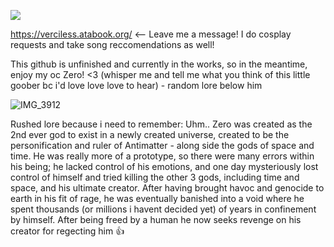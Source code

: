 ![](https://komarev.com/ghpvc/?username=verciless)

https://verciless.atabook.org/ <-- Leave me a message! I do cosplay requests and take song reccomendations as well!

This github is unfinished and currently in the works, so in the meantime, enjoy my oc Zero! <3 (whisper me and tell me what you think of this little goober bc i'd love love love to hear) - random lore below him

![IMG_3912](https://github.com/user-attachments/assets/7c1d3663-6c63-4678-aafa-65686ed203a6)

Rushed lore because i need to remember:
Uhm.. Zero was created as the 2nd ever god to exist in a newly created universe, created to be the personification and ruler of Antimatter - along side the gods of space and time. He was really more of a prototype, so there were many errors within his being; he lacked control of his emotions, and one day mysteriously lost control of himself and tried killing the other 3 gods, including time and space, and his ultimate creator. After having brought havoc and genocide to earth in his fit of rage, he was eventually banished into a void where he spent thousands (or millions i havent decided yet) of years in confinement by himself. After being freed by a human he now seeks revenge on his creator for regecting him 👍
